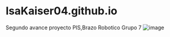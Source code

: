 # IsaKaiser04.github.io
Segundo avance proyecto PIS,Brazo Robotico Grupo 7
![image](https://github.com/IsaKaiser04/IsaKaiser04.github.io/assets/166523218/79ee2834-2083-40e5-9cc6-b6ec7d37666c)
